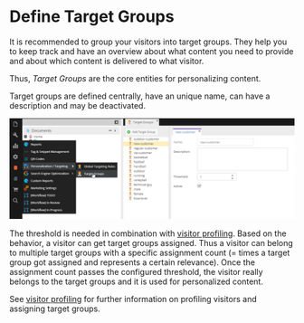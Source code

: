 # Define Target Groups

It is recommended to group your visitors into target groups. They help you to keep track and have an overview about what
content you need to provide and about which content is delivered to what visitor.

Thus, *Target Groups* are the core entities for personalizing content.  

Target groups are defined centrally, have an unique name, can have a description and may be deactivated. 

![Target Groups](../../img/targeting/target-groups.jpg)

The threshold is needed in combination with [visitor profiling](./03_Visitor_Profiling.md). Based on the behavior, a 
visitor can get target groups assigned. Thus a visitor can belong to multiple target groups with a specific assignment 
count (= times a target group got assigned and represents a certain relevance). Once the assignment count passes the 
configured threshold, the visitor really belongs to the target groups and it is used for personalized content.

See [visitor profiling](./03_Visitor_Profiling.md) for further information on profiling visitors and assigning target 
groups.  
